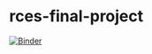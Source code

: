 # rces-final-project

[![Binder](https://mybinder.org/badge_logo.svg)](https://mybinder.org/v2/gh/juliasimpson97/rces-final-project/main?labpath=final_project.ipynb)